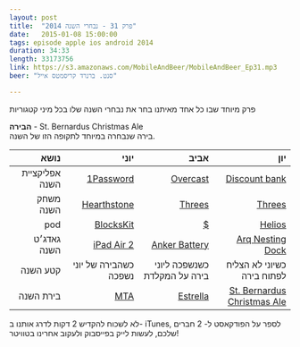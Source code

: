 ```yaml
---
layout: post
title:  "פרק 31 - נבחרי השנה 2014"
date:   2015-01-08 15:00:00
tags: episode apple ios android 2014
duration: 34:33
length: 33173756
link: https://s3.amazonaws.com/MobileAndBeer/MobileAndBeer_Ep31.mp3
beer: "סנט. ברנרד קריסמטס אייל"

---
```


פרק מיוחד שבו כל אחד מאיתנו בחר את נבחרי השנה שלו בכל מיני קטגוריות

**הבירה** - St. Bernardus Christmas Ale  
בירה שנבחרה במיוחד לתקופה הזו של השנה.

|נושא|יוני|אביב|יון|
|----:|----:|----:|---:|
|אפליקציית השנה|[1Password](https://itunes.apple.com/il/app/1password-password-manager/id568903335?mt=8&at=11lQcA&ct=workflow)|[Overcast](https://itunes.apple.com/il/app/overcast-podcast-player/id888422857?mt=8&at=11lQcA&ct=workflow)|[Discount bank](https://itunes.apple.com/il/app/discount-bank-bnq-dysqwnt/id342173691?mt=8&at=11lQcA&ct=workflow)|
|משחק השנה|[Hearthstone](https://itunes.apple.com/il/app/hearthstone-heroes-warcraft/id625257520?mt=8&uo=4&at=11lQcA&ct=)|[Threes](https://itunes.apple.com/il/app/threes!/id779157948?mt=8&at=11lQcA&ct=workflow)|[Threes](https://itunes.apple.com/il/app/threes!/id779157948?mt=8&at=11lQcA&ct=workflow)|
|pod|[BlocksKit](https://github.com/zwaldowski/BlocksKit)|[$](http://www.dollarswift.org)|[Helios](http://helios.io)|
|גאדג׳ט השנה|[iPad Air 2](http://www.apple.com/ipad-air-2/)|[Anker Battery](http://www.amazon.com/gp/product/B009USAJCC/ref=as_li_tl?ie=UTF8&camp=1789&creative=390957&creativeASIN=B009USAJCC&linkCode=as2&tag=thcodu02-20&linkId=EPTCYXLPSUN5N7QH)|[Arq Nesting Dock](http://www.idownloadblog.com/2014/02/28/arq-the-nested-dock-that-keeps-on-docking/)|
|קטע השנה|כשהבירה של יוני נשפכה|כשנשפכה ליוני בירה על המקלדת|כשיוני לא הצליח לפתוח בירה|
|בירת השנה|[MTA](http://www.globes.co.il/news/article.aspx?did=1000966379)|[Estrella](https://en.wikipedia.org/wiki/Estrella_Damm)|[St. Bernardus Christmas Ale](http://www.ratebeer.com/beer/st-bernardus-christmas-ale/65814/)|

לא לשכוח להקדיש 2 דקות לדרג אותנו ב- iTunes, לספר על הפודקאסט ל- 2 חברים שלכם, לעשות לייק בפייסבוק ולעקוב אחרינו בטוויטר!
